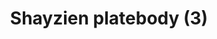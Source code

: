 ---
layout: item
title: Shayzien platebody (3)
item-id: 13371
datatable: true
id: 13371
name: "Shayzien platebody (3)"
members: true
lowalch: 24
highalch: 36
examine: "Dress like a tier 3 Shayzien soldier."
monsters:
  - id: 6909
    name: "Soldier (tier 3)"
    members: true
    combat_level: 58
    wiki_url: "https://oldschool.runescape.wiki/w/Soldier_(tier_3)"
    drops:
      - quantity: "1"
        rarity: 1
        drop_requirements: null
---
